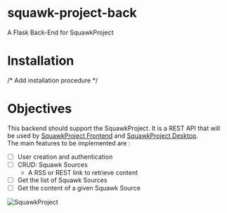 # squawk-project-back
A Flask Back-End for SquawkProject

# Installation
/* Add installation procedure */

# Objectives
This backend should support the SquawkProject. It is a REST API that will be used by
[SquawkProject Frontend](https://github.com/shadonovitch/squawk-project-front) and
[SquawkProject Desktop](https://github.com/shadonovitch/squawk-project-desktop).  
The main features to be implemented are :
 - [ ] User creation and authentication
 - [ ] CRUD: Squawk Sources
   * A RSS or REST link to retrieve content
 - [ ] Get the list of Squawk Sources
 - [ ] Get the content of a given Squawk Source

![SquawkProject](https://i.imgur.com/Z3VGJ01.png)
